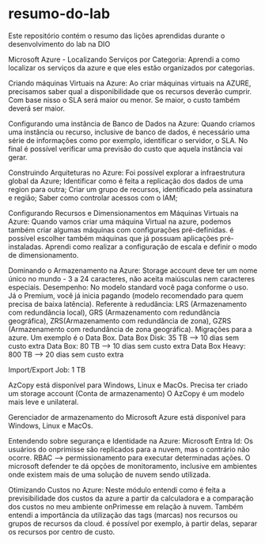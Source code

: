# resumo-do-lab
Este repositório contém o resumo das lições aprendidas durante o desenvolvimento do lab na DIO

Microsoft Azure - Localizando Serviços por Categoria:
Aprendi a como localizar os serviços da azure e que eles estão organizados por categorias.

Criando máquinas Virtuais na Azure:
Ao criar máquinas virtuais na AZURE, precisamos saber qual a disponibilidade que os recursos deverão cumprir. Com base nisso o SLA será maior ou menor. Se maior, o custo também deverá ser maior.


Configurando uma instância de Banco de Dados na Azure:
Quando criamos uma instância ou recurso, inclusive de banco de dados, é necessário uma série de informações como por exemplo, identificar o servidor, o SLA. No final é possível verificar uma previsão do custo que aquela instância vai gerar.

Construindo Arquiteturas no Azure:
Foi possível explorar a infraestrutura global da Azure;
Identificar como é feita a replicação dos dados de uma region para outra;
Criar um grupo de recursos, identificado pela assinatura e região;
Saber como controlar acessos com o IAM;

Configurando Recursos e Dimensionamentos em Máquinas Virtuais na Azure:
Quando vamos criar uma máquina Virtual na azure, podemos também criar algumas máquinas com configurações pré-definidas.
é possível escolher também máquinas que já possuam aplicações pré-instaladas. 
Aprendi como realizar a configuração de escala e definir o modo de dimensionamento.

Dominando o Armazenamento na Azure:
Storage account deve ter um nome único no mundo - 3 a 24 caracteres, não aceita maiúsculas nem caracteres especiais.
Desempenho: No modelo standard você paga conforme o uso. Já o Premium, você já inicia pagando (modelo recomendado para quem precisa de baixa latência).
Referente à redudância: LRS (Armazenamento com redundância local), GRS (Armazenamento com redundância geográfica), ZRS(Armazenamento com redundância de zona), GZRS (Armazenamento com redundância de zona geográfica).
Migrações para a azure. Um exemplo é o Data Box.
Data Box Disk: 35 TB --> 10 dias sem custo extra
Data Box: 80 TB --> 10 dias sem custo extra
Data Box Heavy: 800 TB --> 20 dias sem custo extra

Import/Export Job: 1 TB

AzCopy está disponível para Windows, Linux e MacOs.
Precisa ter criado um storage account (Conta de armazenamento)
O AzCopy é um modelo mais leve e unilateral.

Gerenciador de armazenamento do Microsoft Azure
está disponível para Windows, Linux e MacOs.

Entendendo sobre segurança e Identidade na Azure:
Microsoft Entra Id: Os usuários do onprimisse são replicados para a nuvem, mas o contrário não ocorre.
RBAC --> permissionamento para executar determinadas ações.
O microsoft defender te dá opções de monitoramento, inclusive em ambientes onde existem mais de uma solução de nuvem sendo utilizada.


Otimizando Custos no Azure:
Neste módulo entendi como é feita a previsibilidade dos custos da azure a partir da calculadora e a comparação dos custos no meu ambiente onPrimesse em relação à nuvem. Também entendi a importância da utilização das tags (marcas) nos recursos ou grupos de recursos da cloud. é possível por exemplo, à partir delas, separar os recursos por centro de custo.



